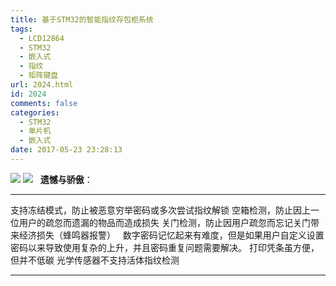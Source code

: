 ```yaml
---
title: 基于STM32的智能指纹存包柜系统
tags:
  - LCD12864
  - STM32
  - 嵌入式
  - 指纹
  - 矩阵键盘
url: 2024.html
id: 2024
comments: false
categories:
  - STM32
  - 单片机
  - 嵌入式
date: 2017-05-23 23:28:13
---
```


![](http://oss.bookshiyi.com/photo/project_album/15.jpg-large) ![](http://oarap.org/wp-content/uploads/2017/05/stm32_finger_box_hardware.png)   **遗憾与骄傲**：

* * *

支持冻结模式，防止被恶意穷举密码或多次尝试指纹解锁 空箱检测，防止因上一位用户的疏忽而遗漏的物品而造成损失 关门检测，防止因用户疏忽而忘记关门带来经济损失（蜂鸣器报警）   数字密码记忆起来有难度，但是如果用户自定义设置密码以来导致使用复杂的上升，并且密码重复问题需要解决。 打印凭条虽方便，但并不低碳 光学传感器不支持活体指纹检测    

* * *